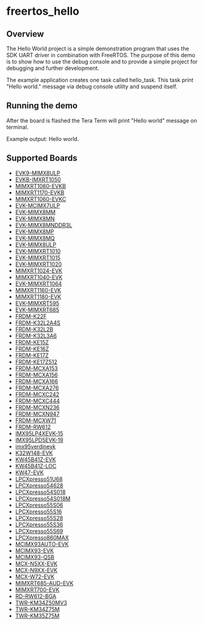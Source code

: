 # freertos_hello

## Overview
The Hello World project is a simple demonstration program that uses the SDK UART driver in
combination with FreeRTOS. The purpose of this demo is to show how to use the debug console and to
provide a simple project for debugging and further development.

The example application creates one task called hello_task. This task print "Hello world." message
via debug console utility and suspend itself.



## Running the demo
After the board is flashed the Tera Term will print "Hello world" message on terminal.

Example output:
Hello world.

## Supported Boards
- [EVK9-MIMX8ULP](../../_boards/evk9mimx8ulp/freertos_examples/freertos_hello/example_board_readme.md)
- [EVKB-IMXRT1050](../../_boards/evkbimxrt1050/freertos_examples/freertos_hello/example_board_readme.md)
- [MIMXRT1060-EVKB](../../_boards/evkbmimxrt1060/freertos_examples/freertos_hello/example_board_readme.md)
- [MIMXRT1170-EVKB](../../_boards/evkbmimxrt1170/freertos_examples/freertos_hello/example_board_readme.md)
- [MIMXRT1060-EVKC](../../_boards/evkcmimxrt1060/freertos_examples/freertos_hello/example_board_readme.md)
- [EVK-MCIMX7ULP](../../_boards/evkmcimx7ulp/freertos_examples/freertos_hello/example_board_readme.md)
- [EVK-MIMX8MM](../../_boards/evkmimx8mm/freertos_examples/freertos_hello/example_board_readme.md)
- [EVK-MIMX8MN](../../_boards/evkmimx8mn/freertos_examples/freertos_hello/example_board_readme.md)
- [EVK-MIMX8MNDDR3L](../../_boards/evkmimx8mnddr3l/freertos_examples/freertos_hello/example_board_readme.md)
- [EVK-MIMX8MP](../../_boards/evkmimx8mp/freertos_examples/freertos_hello/example_board_readme.md)
- [EVK-MIMX8MQ](../../_boards/evkmimx8mq/freertos_examples/freertos_hello/example_board_readme.md)
- [EVK-MIMX8ULP](../../_boards/evkmimx8ulp/freertos_examples/freertos_hello/example_board_readme.md)
- [EVK-MIMXRT1010](../../_boards/evkmimxrt1010/freertos_examples/freertos_hello/example_board_readme.md)
- [EVK-MIMXRT1015](../../_boards/evkmimxrt1015/freertos_examples/freertos_hello/example_board_readme.md)
- [EVK-MIMXRT1020](../../_boards/evkmimxrt1020/freertos_examples/freertos_hello/example_board_readme.md)
- [MIMXRT1024-EVK](../../_boards/evkmimxrt1024/freertos_examples/freertos_hello/example_board_readme.md)
- [MIMXRT1040-EVK](../../_boards/evkmimxrt1040/freertos_examples/freertos_hello/example_board_readme.md)
- [EVK-MIMXRT1064](../../_boards/evkmimxrt1064/freertos_examples/freertos_hello/example_board_readme.md)
- [MIMXRT1160-EVK](../../_boards/evkmimxrt1160/freertos_examples/freertos_hello/example_board_readme.md)
- [MIMXRT1180-EVK](../../_boards/evkmimxrt1180/freertos_examples/freertos_hello/example_board_readme.md)
- [EVK-MIMXRT595](../../_boards/evkmimxrt595/freertos_examples/freertos_hello/example_board_readme.md)
- [EVK-MIMXRT685](../../_boards/evkmimxrt685/freertos_examples/freertos_hello/example_board_readme.md)
- [FRDM-K22F](../../_boards/frdmk22f/freertos_examples/freertos_hello/example_board_readme.md)
- [FRDM-K32L2A4S](../../_boards/frdmk32l2a4s/freertos_examples/freertos_hello/example_board_readme.md)
- [FRDM-K32L2B](../../_boards/frdmk32l2b/freertos_examples/freertos_hello/example_board_readme.md)
- [FRDM-K32L3A6](../../_boards/frdmk32l3a6/freertos_examples/freertos_hello/example_board_readme.md)
- [FRDM-KE15Z](../../_boards/frdmke15z/freertos_examples/freertos_hello/example_board_readme.md)
- [FRDM-KE16Z](../../_boards/frdmke16z/freertos_examples/freertos_hello/example_board_readme.md)
- [FRDM-KE17Z](../../_boards/frdmke17z/freertos_examples/freertos_hello/example_board_readme.md)
- [FRDM-KE17Z512](../../_boards/frdmke17z512/freertos_examples/freertos_hello/example_board_readme.md)
- [FRDM-MCXA153](../../_boards/frdmmcxa153/freertos_examples/freertos_hello/example_board_readme.md)
- [FRDM-MCXA156](../../_boards/frdmmcxa156/freertos_examples/freertos_hello/example_board_readme.md)
- [FRDM-MCXA166](../../_boards/frdmmcxa166/freertos_examples/freertos_hello/example_board_readme.md)
- [FRDM-MCXA276](../../_boards/frdmmcxa276/freertos_examples/freertos_hello/example_board_readme.md)
- [FRDM-MCXC242](../../_boards/frdmmcxc242/freertos_examples/freertos_hello/example_board_readme.md)
- [FRDM-MCXC444](../../_boards/frdmmcxc444/freertos_examples/freertos_hello/example_board_readme.md)
- [FRDM-MCXN236](../../_boards/frdmmcxn236/freertos_examples/freertos_hello/example_board_readme.md)
- [FRDM-MCXN947](../../_boards/frdmmcxn947/freertos_examples/freertos_hello/example_board_readme.md)
- [FRDM-MCXW71](../../_boards/frdmmcxw71/freertos_examples/freertos_hello/example_board_readme.md)
- [FRDM-RW612](../../_boards/frdmrw612/freertos_examples/freertos_hello/example_board_readme.md)
- [IMX95LP4XEVK-15](../../_boards/imx95lp4xevk15/freertos_examples/freertos_hello/example_board_readme.md)
- [IMX95LPD5EVK-19](../../_boards/imx95lpd5evk19/freertos_examples/freertos_hello/example_board_readme.md)
- [imx95verdinevk](../../_boards/imx95verdinevk/freertos_examples/freertos_hello/example_board_readme.md)
- [K32W148-EVK](../../_boards/k32w148evk/freertos_examples/freertos_hello/example_board_readme.md)
- [KW45B41Z-EVK](../../_boards/kw45b41zevk/freertos_examples/freertos_hello/example_board_readme.md)
- [KW45B41Z-LOC](../../_boards/kw45b41zloc/freertos_examples/freertos_hello/example_board_readme.md)
- [KW47-EVK](../../_boards/kw47evk/freertos_examples/freertos_hello/example_board_readme.md)
- [LPCXpresso51U68](../../_boards/lpcxpresso51u68/freertos_examples/freertos_hello/example_board_readme.md)
- [LPCXpresso54628](../../_boards/lpcxpresso54628/freertos_examples/freertos_hello/example_board_readme.md)
- [LPCXpresso54S018](../../_boards/lpcxpresso54s018/freertos_examples/freertos_hello/example_board_readme.md)
- [LPCXpresso54S018M](../../_boards/lpcxpresso54s018m/freertos_examples/freertos_hello/example_board_readme.md)
- [LPCXpresso55S06](../../_boards/lpcxpresso55s06/freertos_examples/freertos_hello/example_board_readme.md)
- [LPCXpresso55S16](../../_boards/lpcxpresso55s16/freertos_examples/freertos_hello/example_board_readme.md)
- [LPCXpresso55S28](../../_boards/lpcxpresso55s28/freertos_examples/freertos_hello/example_board_readme.md)
- [LPCXpresso55S36](../../_boards/lpcxpresso55s36/freertos_examples/freertos_hello/example_board_readme.md)
- [LPCXpresso55S69](../../_boards/lpcxpresso55s69/freertos_examples/freertos_hello/example_board_readme.md)
- [LPCXpresso860MAX](../../_boards/lpcxpresso860max/freertos_examples/freertos_hello/example_board_readme.md)
- [MCIMX93AUTO-EVK](../../_boards/mcimx93autoevk/freertos_examples/freertos_hello/example_board_readme.md)
- [MCIMX93-EVK](../../_boards/mcimx93evk/freertos_examples/freertos_hello/example_board_readme.md)
- [MCIMX93-QSB](../../_boards/mcimx93qsb/freertos_examples/freertos_hello/example_board_readme.md)
- [MCX-N5XX-EVK](../../_boards/mcxn5xxevk/freertos_examples/freertos_hello/example_board_readme.md)
- [MCX-N9XX-EVK](../../_boards/mcxn9xxevk/freertos_examples/freertos_hello/example_board_readme.md)
- [MCX-W72-EVK](../../_boards/mcxw72evk/freertos_examples/freertos_hello/example_board_readme.md)
- [MIMXRT685-AUD-EVK](../../_boards/mimxrt685audevk/freertos_examples/freertos_hello/example_board_readme.md)
- [MIMXRT700-EVK](../../_boards/mimxrt700evk/freertos_examples/freertos_hello/example_board_readme.md)
- [RD-RW612-BGA](../../_boards/rdrw612bga/freertos_examples/freertos_hello/example_board_readme.md)
- [TWR-KM34Z50MV3](../../_boards/twrkm34z50mv3/freertos_examples/freertos_hello/example_board_readme.md)
- [TWR-KM34Z75M](../../_boards/twrkm34z75m/freertos_examples/freertos_hello/example_board_readme.md)
- [TWR-KM35Z75M](../../_boards/twrkm35z75m/freertos_examples/freertos_hello/example_board_readme.md)
